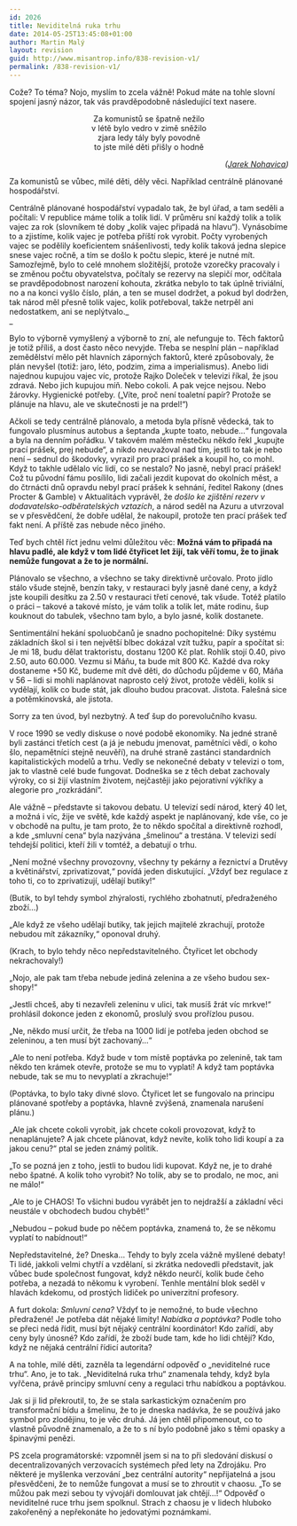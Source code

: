 ```yaml
---
id: 2026
title: Neviditelná ruka trhu
date: 2014-05-25T13:45:08+01:00
author: Martin Malý
layout: revision
guid: http://www.misantrop.info/838-revision-v1/
permalink: /838-revision-v1/
---
```

Cože? To téma? Nojo, myslím to zcela vážně! Pokud máte na tohle slovní spojení jasný názor, tak vás pravděpodobně následující text nasere.

<!--more-->

<p style="text-align: center;">
  Za komunistů se špatně nežilo<br /> v létě bylo vedro v zimě sněžilo<br /> zjara ledy tály byly povodně<br /> to jste milé děti přišly o hodně
</p>

<p style="text-align: right;">
  <em>(<a href="http://www.nohavica.cz/cz/tvorba/texty/podzimni.htm">Jarek Nohavica</a>)</em>
</p>

Za komunistů se vůbec, milé děti, děly věci. Například centrálně plánované hospodářství.

Centrálně plánované hospodářství vypadalo tak, že byl úřad, a tam seděli a počítali: V republice máme tolik a tolik lidí. V průměru sní každý tolik a tolik vajec za rok (slovníkem té doby &#8222;kolik vajec připadá na hlavu&#8220;). Vynásobíme to a zjistíme, kolik vajec je potřeba příští rok vyrobit. Počty vyrobených vajec se podělily koeficientem snášenlivosti, tedy kolik taková jedna slepice snese vajec ročně, a tím se došlo k počtu slepic, které je nutné mít. Samozřejmě, bylo to celé mnohem složitější, protože vzorečky pracovaly i se změnou počtu obyvatelstva, počítaly se rezervy na slepičí mor, odčítala se pravděpodobnost narození kohouta, zkrátka nebylo to tak úplně triviální, no a na konci vyšlo číslo, plán, a ten se musel dodržet, a pokud byl dodržen, tak národ měl přesně tolik vajec, kolik potřeboval, takže netrpěl ani nedostatkem, ani se neplýtvalo._  
_ 

Bylo to výborně vymyšlený a výborně to zní, ale nefunguje to. Těch faktorů je totiž příliš, a dost často něco nevyjde. Třeba se nesplní plán &#8211; například zemědělství mělo pět hlavních záporných faktorů, které způsobovaly, že plán nevyšel (totiž: jaro, léto, podzim, zima a imperialismus). Anebo lidi najednou kupujou vajec víc, protože Rajko Doleček v televizi říkal, že jsou zdravá. Nebo jich kupujou míň. Nebo cokoli. A pak vejce nejsou. Nebo žárovky. Hygienické potřeby. (&#8222;Víte, proč není toaletní papír? Protože se plánuje na hlavu, ale ve skutečnosti je na prdel!&#8220;)

Ačkoli se tedy centrálně plánovalo, a metoda byla přísně vědecká, tak to fungovalo plusmínus autobus a šeptanda &#8222;kupte toato, nebude&#8230;&#8220; fungovala a byla na denním pořádku. V takovém malém městečku někdo řekl &#8222;kupujte prací prášek, prej nebude&#8220;, a nikdo neuvažoval nad tím, jestli to tak je nebo není &#8211; sednul do škodovky, vyrazil pro prací prášek a koupil ho, co mohl. Když to takhle udělalo víc lidí, co se nestalo? No jasně, nebyl prací prášek! Což tu původní fámu posílilo, lidi začali jezdit kupovat do okolních měst, a do čtrnácti dnů opravdu nebyl prací prášek k sehnání, ředitel Rakony (dnes Procter & Gamble) v Aktualitách vyprávěl, že _došlo ke zjištění rezerv v dodavatelsko-odběratelských vztazích_, a národ seděl na Azuru a utvrzoval se v přesvědčení, že dobře udělal, že nakoupil, protože ten prací prášek teď fakt není. A příště zas nebude něco jiného.

Teď bych chtěl říct jednu velmi důležitou věc: **Možná vám to připadá na hlavu padlé, ale když v tom lidé čtyřicet let žijí, tak věří tomu, že to jinak nemůže fungovat a že to je normální.**

Plánovalo se všechno, a všechno se taky direktivně určovalo. Proto jídlo stálo všude stejně, benzín taky, v restauraci byly jasně dané ceny, a když jste koupili desítku za 2.50 v restauraci třetí cenové, tak všude. Totéž platilo o práci &#8211; takové a takové místo, je vám tolik a tolik let, máte rodinu, šup kouknout do tabulek, všechno tam bylo, a bylo jasné, kolik dostanete.

Sentimentální hekání spoluobčanů je snadno pochopitelné: Díky systému základních škol si i ten největší blbec dokázal vzít tužku, papír a spočítat si: Je mi 18, budu dělat traktoristu, dostanu 1200 Kč plat. Rohlík stojí 0.40, pivo 2.50, auto 60.000. Vezmu si Máňu, ta bude mít 800 Kč. Každé dva roky dostaneme +50 Kč, budeme mít dvě děti, do důchodu půjdeme v 60, Máňa v 56 &#8211; lidi si mohli naplánovat naprosto celý život, protože věděli, kolik si vydělají, kolik co bude stát, jak dlouho budou pracovat. Jistota. Falešná sice a potěmkinovská, ale jistota.

Sorry za ten úvod, byl nezbytný. A teď šup do porevolučního kvasu.

V roce 1990 se vedly diskuse o nové podobě ekonomiky. Na jedné straně byli zastánci třetích cest (a já je nebudu jmenovat, pamětníci vědí, o koho šlo, nepamětníci stejně neuvěří), na druhé straně zastánci standardních kapitalistických modelů a trhu. Vedly se nekonečné debaty v televizi o tom, jak to vlastně celé bude fungovat. Dodneška se z těch debat zachovaly výroky, co si žijí vlastním životem, nejčastěji jako pejorativní výkřiky a alegorie pro &#8222;rozkrádání&#8220;.

Ale vážně &#8211; představte si takovou debatu. U televizí sedí národ, který 40 let, a možná i víc, žije ve světě, kde každý aspekt je naplánovaný, kde vše, co je v obchodě na pultu, je tam proto, že to někdo spočítal a direktivně rozhodl, a kde &#8222;smluvní cena&#8220; byla nazývána &#8222;šmelinou&#8220; a trestána. V televizi sedí tehdejší politici, kteří žili v tomtéž, a debatují o trhu.

&#8222;Není možné všechny provozovny, všechny ty pekárny a řeznictví a Drutěvy a květinářství, zprivatizovat,&#8220; povídá jeden diskutující. &#8222;Vždyť bez regulace z toho ti, co to zprivatizují, udělají butiky!&#8220;

(Butik, to byl tehdy symbol zhýralosti, rychlého zbohatnutí, předraženého zboží&#8230;)

&#8222;Ale když ze všeho udělají butiky, tak jejich majitelé zkrachují, protože nebudou mít zákazníky,&#8220; oponoval druhý.

(Krach, to bylo tehdy něco nepředstavitelného. Čtyřicet let obchody nekrachovaly!)

&#8222;Nojo, ale pak tam třeba nebude jediná zelenina a ze všeho budou sex-shopy!&#8220;

&#8222;Jestli chceš, aby ti nezavřeli zeleninu v ulici, tak musíš žrát víc mrkve!&#8220; prohlásil dokonce jeden z ekonomů, proslulý svou prořízlou pusou.

&#8222;Ne, někdo musí určit, že třeba na 1000 lidí je potřeba jeden obchod se zeleninou, a ten musí být zachovaný&#8230;&#8220;

&#8222;Ale to není potřeba. Když bude v tom místě poptávka po zelenině, tak tam někdo ten krámek otevře, protože se mu to vyplatí! A když tam poptávka nebude, tak se mu to nevyplatí a zkrachuje!&#8220;

(Poptávka, to bylo taky divné slovo. Čtyřicet let se fungovalo na principu plánované spotřeby a poptávka, hlavně zvýšená, znamenala narušení plánu.)

&#8222;Ale jak chcete cokoli vyrobit, jak chcete cokoli provozovat, když to nenaplánujete? A jak chcete plánovat, když nevíte, kolik toho lidi koupí a za jakou cenu?&#8220; ptal se jeden známý politik.

&#8222;To se pozná jen z toho, jestli to budou lidi kupovat. Když ne, je to drahé nebo špatné. A kolik toho vyrobit? No tolik, aby se to prodalo, ne moc, ani ne málo!&#8220;

&#8222;Ale to je CHAOS! To všichni budou vyrábět jen to nejdražší a základní věci neustále v obchodech budou chybět!&#8220;

&#8222;Nebudou &#8211; pokud bude po něčem poptávka, znamená to, že se někomu vyplatí to nabídnout!&#8220;

Nepředstavitelné, že? Dneska&#8230; Tehdy to byly zcela vážně myšlené debaty! Ti lidé, jakkoli velmi chytří a vzdělaní, si zkrátka nedovedli představit, jak vůbec bude společnost fungovat, když někdo neurčí, kolik bude čeho potřeba, a nezadá to někomu k vyrobení. Tenhle mentální blok seděl v hlavách kdekomu, od prostých lidiček po univerzitní profesory.

A furt dokola: _Smluvní cena?_ Vždyť to je nemožné, to bude všechno předražené! Je potřeba dát nějaké limity! _Nabídka a poptávka?_ Podle toho se přeci nedá řídit, musí být nějaký centrální koordinátor! Kdo zařídí, aby ceny byly únosné? Kdo zařídí, že zboží bude tam, kde ho lidi chtějí? Kdo, když ne nějaká centrální řídicí autorita?

A na tohle, milé děti, zazněla ta legendární odpověď o &#8222;neviditelné ruce trhu&#8220;. Ano, je to tak. &#8222;Neviditelná ruka trhu&#8220; znamenala tehdy, když byla vyřčena, právě principy smluvní ceny a regulaci trhu nabídkou a poptávkou.

Jak si ji lid překroutil, to, že se stala sarkastickým označením pro transformační bídu a šmelinu, že to je dneska nadávka, že se používá jako symbol pro zlodějinu, to je věc druhá. Já jen chtěl připomenout, co to vlastně původně znamenalo, a že to s ní bylo podobně jako s těmi opasky a špinavými penězi.

PS zcela programátorské: vzpomněl jsem si na to při sledování diskusí o decentralizovaných verzovacích systémech před lety na Zdrojáku. Pro některé je myšlenka verzování &#8222;bez centrální autority&#8220; nepřijatelná a jsou přesvědčeni, že to nemůže fungovat a musí se to zhroutit v chaosu. &#8222;To se můžou pak mezi sebou ty vývojáři domlouvat jak chtějí&#8230;!&#8220; Odpověď o neviditelné ruce trhu jsem spolknul. Strach z chaosu je v lidech hluboko zakořeněný a nepřekonáte ho jedovatými poznámkami.